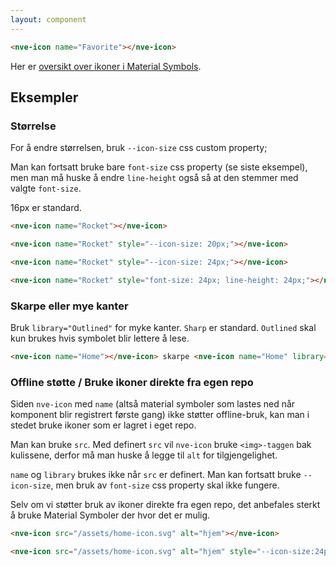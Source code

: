 ```yaml
---
layout: component
---
```


<CodeExamplePreview>

```html
<nve-icon name="Favorite"></nve-icon>
```

</CodeExamplePreview>

Her er [oversikt over ikoner i Material Symbols](https://fonts.google.com/icons).

## Eksempler

### Størrelse

For å endre størrelsen, bruk `--icon-size` css custom property;

Man kan fortsatt bruke bare `font-size` css property (se siste eksempel), men man må huske å endre `line-height` også så at den stemmer med valgte `font-size`.

16px er standard.
<CodeExamplePreview>

```html
<nve-icon name="Rocket"></nve-icon>

<nve-icon name="Rocket" style="--icon-size: 20px;"></nve-icon>

<nve-icon name="Rocket" style="--icon-size: 24px;"></nve-icon>

<nve-icon name="Rocket" style="font-size: 24px; line-height: 24px;"></nve-icon>
```

</CodeExamplePreview>

### Skarpe eller mye kanter

Bruk `library="Outlined"` for myke kanter. `Sharp` er standard. `Outlined` skal kun brukes hvis symbolet blir lettere å lese.
<CodeExamplePreview>

```html
<nve-icon name="Home"></nve-icon> skarpe <nve-icon name="Home" library="Outlined"></nve-icon> myke
```

</CodeExamplePreview>

### Offline støtte / Bruke ikoner direkte fra egen repo

Siden `nve-icon` med `name` (altså material symboler som lastes ned når komponent blir registrert første gang) ikke støtter offline-bruk, kan man i stedet bruke ikoner som er lagret i eget repo.

Man kan bruke `src`. Med definert `src` vil `nve-icon` bruke `<img>-taggen` bak kulissene, derfor må man huske å legge til `alt` for tilgjengelighet.

`name` og `library` brukes ikke når `src` er definert. Man kan fortsatt bruke `--icon-size`, men bruk av `font-size` css property skal ikke fungere.

<nve-message-card variant="warning" title="Obs!">
Selv om vi støtter bruk av ikoner direkte fra egen repo, det anbefales sterkt å bruke Material Symboler der
hvor det er mulig. 
</nve-message-card>

<CodeExamplePreview>

```html
<nve-icon src="/assets/home-icon.svg" alt="hjem"></nve-icon>

<nve-icon src="/assets/home-icon.svg" alt="hjem" style="--icon-size:24px"></nve-icon>
```

</CodeExamplePreview>
